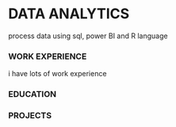 # DATA ANALYTICS
process data using sql, power BI and R language 

### WORK EXPERIENCE
i have lots of work experience 

### EDUCATION 

### PROJECTS
